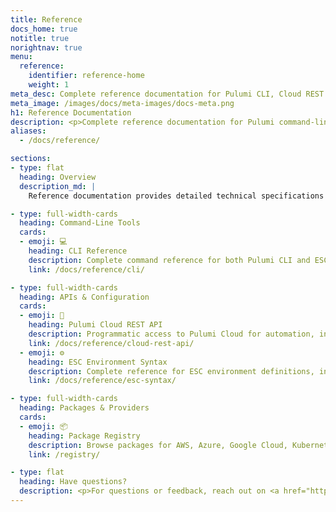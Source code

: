 ```yaml
---
title: Reference
docs_home: true
notitle: true
norightnav: true
menu:
  reference:
    identifier: reference-home
    weight: 1
meta_desc: Complete reference documentation for Pulumi CLI, Cloud REST API, language SDKs, and configuration syntax.
meta_image: /images/docs/meta-images/docs-meta.png
h1: Reference Documentation
description: <p>Complete reference documentation for Pulumi command-line tools, REST APIs, language SDKs, and configuration syntax.</p>
aliases:
  - /docs/reference/

sections:
- type: flat
  heading: Overview
  description_md: |
    Reference documentation provides detailed technical specifications for all Pulumi tools, APIs, and configuration formats. Use these resources when you need precise syntax, available options, or API specifications.

- type: full-width-cards
  heading: Command-Line Tools
  cards:
  - emoji: 💻
    heading: CLI Reference
    description: Complete command reference for both Pulumi CLI and ESC CLI, including all commands, flags, and options.
    link: /docs/reference/cli/

- type: full-width-cards
  heading: APIs & Configuration
  cards:
  - emoji: 🔌
    heading: Pulumi Cloud REST API
    description: Programmatic access to Pulumi Cloud for automation, integrations, and custom tooling.
    link: /docs/reference/cloud-rest-api/
  - emoji: ⚙️
    heading: ESC Environment Syntax
    description: Complete reference for ESC environment definitions, including interpolations, functions, providers, and rotators.
    link: /docs/reference/esc-syntax/

- type: full-width-cards
  heading: Packages & Providers
  cards:
  - emoji: 📦
    heading: Package Registry
    description: Browse packages for AWS, Azure, Google Cloud, Kubernetes, and 120+ cloud providers and services.
    link: /registry/

- type: flat
  heading: Have questions?
  description: <p>For questions or feedback, reach out on <a href="https://slack.pulumi.com" target="_blank">community Slack</a>, <a href="https://github.com/pulumi" target="_blank">GitHub</a>, or <a href="/support/">contact support</a>.</p>
---
```

